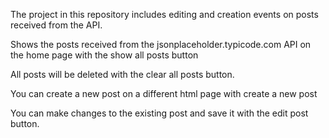 The project in this repository includes editing and creation events on posts received from the API.

Shows the posts received from the jsonplaceholder.typicode.com API on the home page with the show all posts button

All posts will be deleted with the clear all posts button.

You can create a new post on a different html page with create a new post

You can make changes to the existing post and save it with the edit post button.
